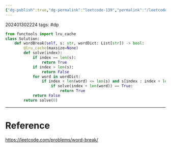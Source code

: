 ```yaml
---
{"dg-publish":true,"dg-permalink":"leetcode-139","permalink":"/leetcode-139/"}
---
```


202401302224
tags: #dp 

```python
from functools import lru_cache
class Solution:
	def wordBreak(self, s: str, wordDict: List[str]) -> bool:
		@lru_cache(maxsize=None)
		def solve(index):
			if index == len(s):
				return True
			if index > len(s):
				return False
			for word in wordDict:
				if index + len(word) <= len(s) and s[index : index + len(word)] == word:
					if solve(index + len(word)) == True:
						return True
			return False
		return solve(0)
```

---
# Reference

https://leetcode.com/problems/word-break/